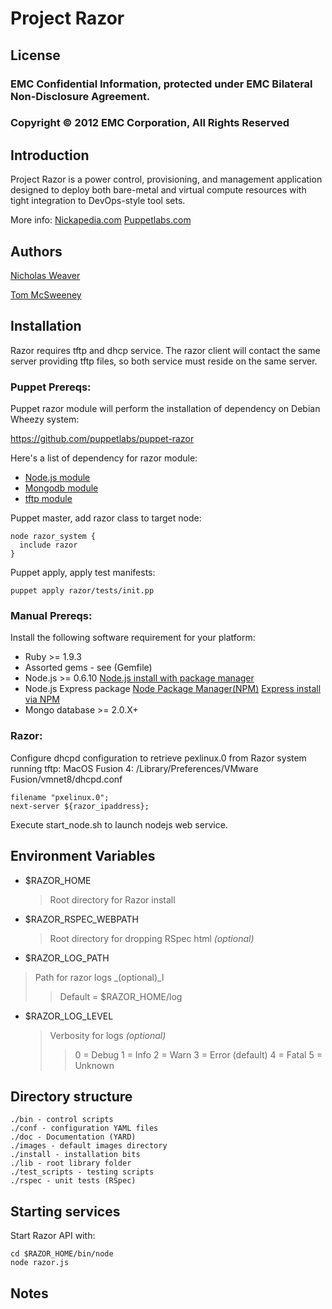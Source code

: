 # Project Razor

## License
### EMC Confidential Information, protected under EMC Bilateral Non-Disclosure Agreement.
### Copyright © 2012 EMC Corporation, All Rights Reserved

## Introduction

Project Razor is a power control, provisioning, and management application designed
to deploy both bare-metal and virtual compute resources with tight integration to
DevOps-style tool sets.

More info:
[Nickapedia.com](http://nickapedia.com/2012/05/21/lex-parsimoniae-cloud-provisioning-with-a-razor)
[Puppetlabs.com](http://puppetlabs.com/blog/introducing-razor-a-next-generation-provisioning-solution/)

## Authors

[Nicholas Weaver](https://github.com/lynxbat)

[Tom McSweeney](https://github.com/tjmcs)

## Installation

Razor requires tftp and dhcp service. The razor client will contact the same
server providing tftp files, so both service must reside on the same server.

### Puppet Prereqs:

Puppet razor module will perform the installation of dependency on Debian Wheezy system:

https://github.com/puppetlabs/puppet-razor

Here's a list of dependency for razor module:

* [Node.js module](https://github.com/nanliu/puppet-nodejs)
* [Mongodb module](https://github.com/nanliu/puppet-mongodb)
* [tftp module](https://github.com/nanliu/puppet-tftp)

Puppet master, add razor class to target node:

    node razor_system {
      include razor
    }

Puppet apply, apply test manifests:

    puppet apply razor/tests/init.pp

### Manual Prereqs:

Install the following software requirement for your platform:

* Ruby >= 1.9.3
* Assorted gems - see (Gemfile)
* Node.js >= 0.6.10
[Node.js install with package manager](https://github.com/joyent/node/wiki/Installing-Node.js-via-package-manager)
* Node.js Express package
[Node Package Manager(NPM)](http://npmjs.org/)
[Express install via NPM](http://expressjs.com/guide.html)
* Mongo database >= 2.0.X+

### Razor:

Configure dhcpd configuration to retrieve pexlinux.0 from Razor system running tftp:
MacOS Fusion 4: /Library/Preferences/VMware Fusion/vmnet8/dhcpd.conf

    filename "pxelinux.0";
    next-server ${razor_ipaddress};

Execute start_node.sh to launch nodejs web service.

## Environment Variables
* $RAZOR_HOME
    >Root directory for Razor install

* $RAZOR_RSPEC_WEBPATH
    >Root directory for dropping RSpec html _(optional)_

* $RAZOR_LOG_PATH
>Path for razor logs _(optional)_l
>>Default = $RAZOR_HOME/log

* $RAZOR_LOG_LEVEL
    > Verbosity for logs _(optional)_
    >> 0 = Debug
    >> 1 = Info
    >> 2 = Warn
    >> 3 = Error (default)
    >> 4 = Fatal
    >> 5 = Unknown

## Directory structure
    ./bin - control scripts
    ./conf - configuration YAML files
    ./doc - Documentation (YARD)
    ./images - default images directory
    ./install - installation bits
    ./lib - root library folder
    ./test_scripts - testing scripts
    ./rspec - unit tests (RSpec)

## Starting services

Start Razor API with:

    cd $RAZOR_HOME/bin/node
    node razor.js

## Notes
